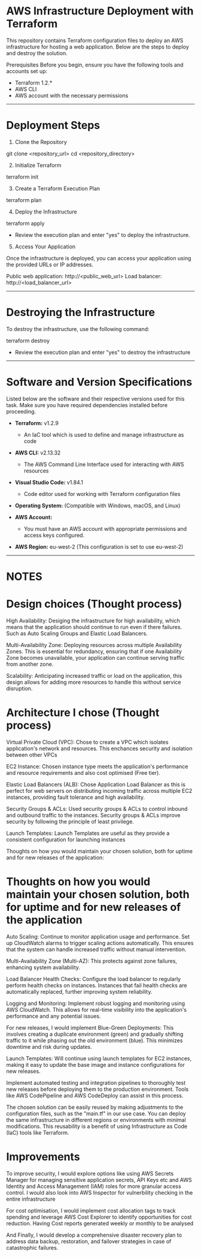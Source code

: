 # AWS Infrastructure Deployment with Terraform

This repository contains Terraform configuration files to deploy an AWS infrastructure for hosting a web application. Below are the steps to deploy and destroy the solution.

Prerequisites
Before you begin, ensure you have the following tools and accounts set up:

- Terraform 1.2.*
- AWS CLI
- AWS account with the necessary permissions

------------------------------------------------------------------------------------------------------------------------------------

# Deployment Steps

1. Clone the Repository

git clone <repository_url>
cd <repository_directory>

2. Initialize Terraform

terraform init

3. Create a Terraform Execution Plan

terraform plan

4. Deploy the Infrastructure

terraform apply
- Review the execution plan and enter "yes" to deploy the infrastructure.

5. Access Your Application

Once the infrastructure is deployed, you can access your application using the provided URLs or IP addresses.

Public web application: http://<public_web_url>
Load balancer: http://<load_balancer_url>

------------------------------------------------------------------------------------------------------------------------------------

# Destroying the Infrastructure

To destroy the infrastructure, use the following command:

terraform destroy
- Review the execution plan and enter "yes" to destroy the infrastructure

--------------------------------------------------------------------------------------------------------------------------------------

# Software and Version Specifications

Listed below are the software and their respective versions used for this task. Make sure you have required dependencies installed before proceeding.

- **Terraform:** v1.2.9
  - An IaC tool which is used to define and manage infrastructure as code

- **AWS CLI:** v2.13.32
  - The AWS Command Line Interface used for interacting with AWS resources

- **Visual Studio Code:** v1.84.1
  - Code editor used for working with Terraform configuration files

- **Operating System:** (Compatible with Windows, macOS, and Linux)

- **AWS Account:**
  - You must have an AWS account with appropriate permissions and access keys configured.

- **AWS Region:** eu-west-2 (This configuration is set to use eu-west-2)


---------------------------------------------------------------------------------------------------------------------------------------

# NOTES

# Design choices (Thought process)

High Availability: Desiging the infrastructure for high availability, which means that the application should continue to run even if there failures. Such as Auto Scaling Groups and Elastic Load Balancers.

Multi-Availability Zone: Deploying resources across multiple Availability Zones. This is essential for redundancy, ensuring that if one Availability Zone becomes unavailable, your application can continue serving traffic from another zone.

Scalability: Anticipating increased traffic or load on the application, this design allows for adding more resources to handle this without service disruption.


# Architecture I chose (Thought process)

Virtual Private Cloud (VPC): Chose to create a VPC which isolates application's network and resources. This enchances security and isolation between other VPCs

EC2 Instance: Chosen instance type meets the application's performance and resource requirements and also cost optimised (Free tier).

Elastic Load Balancers (ALB): Chose Application Load Balancer as this is perfect for web servers on distributing incoming traffic across multiple EC2 instances, providing fault tolerance and high availability.

Security Groups & ACLs: Used security groups & ACLs to control inbound and outbound traffic to the instances. Security groups & ACLs improve security by following the principle of least privilege.

Launch Templates: Launch Templates are useful as they provide a consistent configuration for launching instances

Thoughts on how you would maintain your chosen solution, both for uptime and for new releases of the application:


# Thoughts on how you would maintain your chosen solution, both for uptime and for new releases of the application

Auto Scaling: Continue to monitor application usage and performance. Set up CloudWatch alarms to trigger scaling actions automatically. This ensures that the system can handle increased traffic without manual intervention.

Multi-Availability Zone (Multi-AZ): This protects against zone failures, enhancing system availability.

Load Balancer Health Checks: Configure the load balancer to regularly perform health checks on instances. Instances that fail health checks are automatically replaced, further improving system reliability.

Logging and Monitoring: Implement robust logging and monitoring using AWS CloudWatch. This allows for real-time visibility into the application's performance and any potential issues.

For new releases, I would implement Blue-Green Deployments: This involves creating a duplicate environment (green) and gradually shifting traffic to it while phasing out the old environment (blue). This minimizes downtime and risk during updates.

Launch Templates: Will continue using launch templates for EC2 instances, making it easy to update the base image and instance configurations for new releases.

Implement automated testing and integration pipelines to thoroughly test new releases before deploying them to the production environment. Tools like AWS CodePipeline and AWS CodeDeploy can assist in this process.

The chosen solution can be easily reused by making adjustments to the configuration files, such as the "main.tf" in our use case. You can deploy the same infrastructure in different regions or environments with minimal modifications. This reusability is a benefit of using Infrastructure as Code (IaC) tools like Terraform.


# Improvements

To improve security, I would explore options like using AWS Secrets Manager for managing sensitive application secrets, API Keys etc and AWS Identity and Access Management (IAM) roles for more granular access control. I would also look into AWS Inspector for vulnerbility checking in the entire infrastructure

For cost optimisation, I would implement cost allocation tags to track spending and leverage AWS Cost Explorer to identify opportunities for cost reduction. Having Cost reports generated weekly or monthly to be analysed

And Finally, I would develop a comprehensive disaster recovery plan to address data backup, restoration, and failover strategies in case of catastrophic failures.
